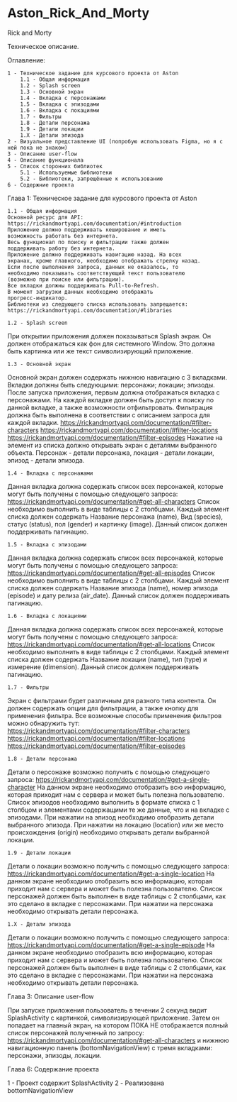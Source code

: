 # Aston_Rick_And_Morty

Rick and Morty

Техническое описание.

Оглавление:

    1 - Техническое задание для курсового проекта от Aston
        1.1 - Общая информация
        1.2 - Splash screen
        1.3 - Основной экран
        1.4 - Вкладка с персонажами
        1.5 - Вкладка с эпизодами
        1.6 - Вкладка с локациями
        1.7 - Фильтры
        1.8 - Детали персонажа
        1.9 - Детали локации
        1.X - Детали эпизода
    2 - Визуальное представление UI (попробую использовать Figma, но я с ней пока не знаком)
    3 - Описание user-flow
    4 - Описание функционала
    5 - Список сторонних библиотек
        5.1 - Используемые библиотеки
        5.2 - Библиотеки, запрещённые к использованию
    6 - Содержние проекта

Глава 1: Техническое задание для курсового проекта от Aston

    1.1 - Общая информация
    Основной ресурс для API:
    https://rickandmortyapi.com/documentation/#introduction
    Приложение должно поддерживать кеширование и иметь
    возможность работать без интернета.
    Весь функционал по поиску и фильтрации также должен
    поддерживать работу без интернета.
    Приложение должно поддерживать навигацию назад. На всех
    экранах, кроме главного, необходимо отображать стрелку назад.
    Если после выполнения запроса, данных не оказалось, то
    необходимо показывать соответствующий текст пользователю
    (возможно при поиске или фильтрации).
    Все вкладки должны поддерживать Pull-to-Refresh.
    В момент загрузки данных необходимо отображать
    прогресс-индикатор.
    Библиотеки из следующего списка использовать запрещается:
    https://rickandmortyapi.com/documentation/#libraries

    1.2 - Splash screen
При открытии приложения должен показываться Splash экран. Он
должен отображаться как фон для системного Window. Это должна
быть картинка или же текст символизирующий приложение.

    1.3 - Основной экран
Основной экран должен содержать нижнюю навигацию с 3
вкладками. Вкладки должны быть следующими:
    персонажи;
    локации;
    эпизоды.
  После запуска приложения, первым должна отображаться вкладка с
  персонажами.
  На каждой вкладке должен быть доступ к поиску по данной вкладке,
  а также возможности отфильтровать.
  Фильтрация должна быть выполнена в соответствии с описанием
  запроса для каждой вкладки.
  https://rickandmortyapi.com/documentation/#filter-characters
  https://rickandmortyapi.com/documentation/#filter-locations
  https://rickandmortyapi.com/documentation/#filter-episodes
  Нажатие на элемент из списка должно открывать экран с деталями
  выбранного объекта. Персонаж - детали персонажа, локация -
  детали локации, эпизод - детали эпизода.

    1.4 - Вкладка с персонажами
Данная вкладка должна содержать список всех персонажей,
которые могут быть получены с помощью следующего запроса:
https://rickandmortyapi.com/documentation/#get-all-characters
Список необходимо выполнить в виде таблицы с 2 столбцами.
Каждый элемент списка должен содержать Название персонажа
(name), Вид (species), статус (status), пол (gender) и картинку
(image). Данный список должен поддерживать пагинацию.

    1.5 - Вкладка с эпизодами
Данная вкладка должна содержать список всех персонажей,
которые могут быть получены с помощью следующего запроса:
https://rickandmortyapi.com/documentation/#get-all-episodes
Список необходимо выполнить в виде таблицы с 2 столбцами.
Каждый элемент списка должен содержать Название эпизода
(name), номер эпизода (episode) и дату релиза (air_date). Данный
список должен поддерживать пагинацию.

    1.6 - Вкладка с локациями
Данная вкладка должна содержать список всех персонажей,
которые могут быть получены с помощью следующего запроса:
https://rickandmortyapi.com/documentation/#get-all-locations
Список необходимо выполнить в виде таблицы с 2 столбцами.
Каждый элемент списка должен содержать Название локации
(name), тип (type) и измерение (dimension). Данный список
должен поддерживать пагинацию.

    1.7 - Фильтры
Экран с фильтрами будет различным для разного типа контента.
Он должен содержать опции для фильтрации, а также кнопку для
применения фильтра.
Все возможные способы применения фильтров можно обнаружить
тут:
  https://rickandmortyapi.com/documentation/#filter-characters
  https://rickandmortyapi.com/documentation/#filter-locations
  https://rickandmortyapi.com/documentation/#filter-episodes

    1.8 - Детали персонажа
Детали о персонаже возможно получить с помощью следующего
запроса:
https://rickandmortyapi.com/documentation/#get-a-single-character
На данном экране необходимо отобразить всю информацию,
которая приходит нам с сервера и может быть полезна
пользователю.
Список эпизодов необходимо выполнить в формате списка с 1
столбцом и элементами содержащими те же данные, что и на
вкладке с эпизодами.
При нажатии на эпизод необходимо отобразить детали выбранного
эпизода.
При нажатии на локацию (location) или же место происхождения
(origin) необходимо открывать детали выбранной локации.

    1.9 - Детали локации
Детали о локации возможно получить с помощью следующего
запроса:
https://rickandmortyapi.com/documentation/#get-a-single-location
На данном экране необходимо отобразить всю информацию,
которая приходит нам с сервера и может быть полезна
пользователю.
Список персонажей должен быть выполнен в виде таблицы с 2
столбцами, как это сделано в вкладке с персонажами.
При нажатии на персонажа необходимо открывать детали
персонажа.

    1.X - Детали эпизода
Детали о локации возможно получить с помощью следующего
запроса:
https://rickandmortyapi.com/documentation/#get-a-single-episode
На данном экране необходимо отобразить всю информацию,
которая приходит нам с сервера и может быть полезна
пользователю.
Список персонажей должен быть выполнен в виде таблицы с 2
столбцами, как это сделано в вкладке с персонажами.
При нажатии на персонажа необходимо открывать детали
персонажа.


Глава 3: Описание user-flow

При запуске приложения пользователь в течении 2 секунд видит SplashActivity с картинкой, 
символизирующей приложение. Затем он попадает на главный экран, на котором ПОКА НЕ отображается полный
список персонажей полученный по запросу: 
https://rickandmortyapi.com/documentation/#get-all-characters и нижнюю навигационную панель
(bottomNavigationView) с тремя вкладками: персонажи, эпизоды, локации.

Глава 6: Содержание проекта

1 - Проект содержит SplashActivity
2 - Реализована bottomNavigationView
